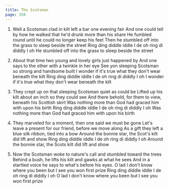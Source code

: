 ```yaml
---
title: The Scotsman
page: 358
---  
```



1.  Well a Scotsman clad in kilt left a bar one evening fair
And one could tell by how he walked that he'd drunk more than his share
He fumbled round until he could no longer keep his feet
Then he stumbled off into the grass to sleep beside the street
Ring ding diddle iddle I de oh ring di diddly I oh
He stumbled off into the grass to sleep beside the street


2. About that time two young and lovely girls just happened by
And one says to the other with a twinkle in her eye
See yon sleeping Scotsman so strong and handsome built
I wonder if it's true what they don't wear beneath the kilt
Ring ding diddle iddle I de oh ring di diddly I oh
I wonder if it's true what they don't wear beneath the kilt


3. They crept up on that sleeping Scotsman quiet as could be
Lifted up his kilt about an inch so they could see
And there behold, for them to view, beneath his Scottish skirt
Was nothing more than God had graced him with upon his birth
Ring ding diddle iddle I de oh ring di diddly I oh
Was nothing more than God had graced him with upon his birth


4. They marveled for a moment, then one said we must be gone
Let's leave a present for our friend, before we move along
As a gift they left a blue silk ribbon, tied into a bow
Around the bonnie star, the Scot's kilt did lift and show
Ring ding diddle iddle I de oh ring di diddly I oh
Around the bonnie star, the Scots kilt did lift and show


5. Now the Scotsman woke to nature's call and stumbled toward the trees
Behind a bush, he lifts his kilt and gawks at what he sees
And in a startled voice he says to what's before his eyes.
O lad I don't know where you been but I see you won first prize
Ring ding diddle iddle I de oh ring di diddly I oh
O lad I don't know where you been but I see you won first prize